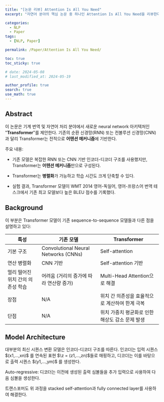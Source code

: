 ```yaml
---
title: "[논문 리뷰] Attention Is All You Need"
excerpt: "자연어 분야의 핵심 논문 중 하나인 Attention Is All You Need을 리뷰한다. 핵심 개념인 어텐션 알고리즘과 모델 아키택처를 이해하고, 연산과 병렬화 관점에서 살펴본다." # 주요 내용

categories:
  - NLP
  - Paper
tags:
  - [NLP, Paper]

permalink: /Paper/Attention Is All You Need/

toc: true
toc_sticky: true

# date: 2024-05-08
# last_modified_at: 2024-05-19

author_profile: true
search: true
use_math: true
---
```


## Abstract
이 논문은 기계 번역 및 자연어 처리 분야에서 새로운 neural network 아키텍처인 "**Transformer**"를 제안한다. 기존의 순환 신경망(RNN) 또는 컨볼루션 신경망(CNN)과 달리 Transformer는 전적으로 **어텐션 메커니즘**에 기반한다.

주요 내용:

- 기존 모델은 복잡한 RNN 또는 CNN 기반 인코더-디코더 구조를 사용했지만, Transformer는 **어텐션 메커니즘**만으로 구성된다.

- Transformer는 **병렬화**가 가능하고 학습 시간도 크게 단축할 수 있다.

- 실험 결과, Transformer 모델이 WMT 2014 영어-독일어, 영어-프랑스어 번역 테스크에서 기존 최고 모델보다 높은 BLEU 점수를 기록했다.


## Background
이 부분은 Transformer 모델이 기존 sequence-to-sequence 모델들과 다른 점을 설명하고 있다:

| 특성 | 기존 모델| Transformer |
|---|---|---|
| 기본 구조 | Convolutional Neural Networks (CNNs)| Self-attention  |
| 연산 병렬화     | CNN 기반| Self-attention 기반|
| 멀리 떨어진 위치 간의 의존성 학습 | 어려움 (거리의 증가에 따라 연산량 증가)   | Multi-Head Attention으로 해결 |
| 장점 | N/A  | 위치 간 의존성을 효율적으로 계산하여 한계 극복 |
| 단점   | N/A  | 위치 가중치 평균화로 인한 해상도 감소 문제 발생  |

## Model Architecture
대부분의 최신 시퀀스 변환 모델은 인코더-디코더 구조를 따른다. 인코더는 입력 시퀀스 $\(x1,...,xn)\$ 를 연속된 표현 $\z = (z1,...,zn)\$들로 매핑하고, 디코더는 이를 바탕으로 출력 시퀀스 $\(y1,...,ym)\$ 를 생성한다.

Auto-regressive: 디코더는 이전에 생성된 출력 심볼들을 추가 입력으로 사용하여 다음 심볼을 생성한다.

트랜스포머도 위 과정을 stacked self-attention과 fully connected layer를 사용하여 해결한다.
